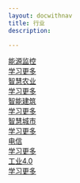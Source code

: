 ```yaml
---
layout: docwithnav
title: 行业
description: 

---
```


<div class="cards">
    <a href="/industries/smart-energy/" class="accent card">
        <div class="card-title">
            <span class="title-text">能源监控</span>
        </div>
        <div class="card-img smart-energy-bg"></div>
        <div class="card-description">
           学习更多
        </div>
    </a>
    <a href="/industries/agriculture/" class="accent card">
        <div class="card-title">
            <span class="title-text">智慧农业</span>
        </div>
        <div class="card-img agriculture-bg"></div>
        <div class="card-description">  
            学习更多
        </div>        
    </a>
    <a href="/industries/smart-buildings/" class="accent card">            
        <div class="card-title">
            <span class="title-text">智能建筑</span>
        </div>
        <div class="card-img smart-building-bg"></div>
        <div class="card-description">
            学习更多
        </div>        
    </a>
    <a href="/industries/smart-city/" class="accent card">            
        <div class="card-title">
            <span class="title-text">智慧城市</span>
        </div>
        <div class="card-img smart-city-bg"></div>
        <div class="card-description">
           学习更多
        </div>        
    </a>
    <a href="/industries/telecom/" class="accent card">            
        <div class="card-title">
            <span class="title-text">电信</span>
        </div>
        <div class="card-img telecom-bg"></div>
        <div class="card-description">
           学习更多
        </div>        
    </a>
    <a href="/industries/industry40/" class="accent card">
        <div class="card-title">
            <span class="title-text">工业4.0</span>
        </div>
        <div class="card-img manufacture-bg"></div>
        <div class="card-description">
            学习更多
        </div>
    </a>
</div>

